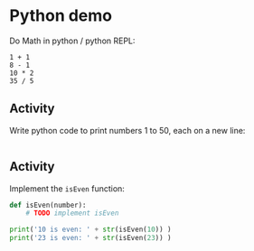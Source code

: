 # Python demo

Do Math in python / python REPL:

```python|{type: 'terminal'}
1 + 1
8 - 1
10 * 2
35 / 5

```

## Activity

Write python code to print numbers 1 to 50, each on a new line:

```python | {type: 'script'}

```

## Activity

Implement the `isEven` function:

```python | {type: 'script'}
def isEven(number):
    # TODO implement isEven

print('10 is even: ' + str(isEven(10)) )
print('23 is even: ' + str(isEven(23)) )
```